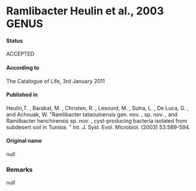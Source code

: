Ramlibacter Heulin et al., 2003 GENUS
=======

#### Status
ACCEPTED

#### According to
The Catalogue of Life, 3rd January 2011

#### Published in
Heulin,T. , Barakat, M. , Christen, R. , Lesourd, M. , Sutra, L. , De Luca, G. , and Achouak, W. "Ramlibacter tataouinensis gen. nov. , sp. nov. , and Ramilbacter henchirensis sp. nov. , cyst-producing bacteria isolated from subdesert soil in Tunisia. " Int. J. Syst. Evol. Microbiol. (2003) 53:589-594.

#### Original name
null

### Remarks
null